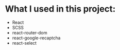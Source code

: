 # What I used in this project:

- React
- SCSS
- react-router-dom
- react-google-recaptcha
- react-select
